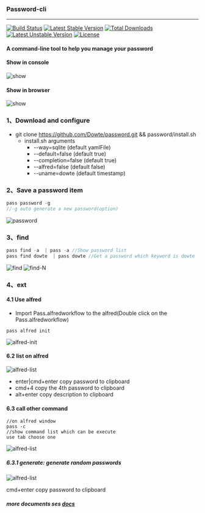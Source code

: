 ### Password-cli
___
[![Build Status](https://travis-ci.org/Dowte/password.svg?branch=master)](https://travis-ci.org/Dowte/password)
[![Latest Stable Version](https://poser.pugx.org/Dowte/password/v/stable.svg)](https://packagist.org/packages/Dowte/password)
[![Total Downloads](https://poser.pugx.org/Dowte/password/downloads.svg)](https://packagist.org/packages/Dowte/password) 
[![Latest Unstable Version](https://poser.pugx.org/Dowte/password/v/unstable.svg)](https://packagist.org/packages/Dowte/password) 
[![License](https://poser.pugx.org/Dowte/password/license.svg)](https://packagist.org/packages/Dowte/password)

#### A command-line tool to help you manage your password

#### Show in console

![show](http://assest.dowte.com/imgs/pass-cli/console-q2.gif)

#### Show in browser

![show](http://assest.dowte.com/imgs/pass-cli/browser-q.gif)

### 1、Download and configure

+ git clone https://github.com/Dowte/password.git && password/install.sh 
    + install.sh arguments
        + --way=sqlite (default yamlFile)
        + --default=false (default true)
        + --completion=false (default true)
        + --alfred=false (default false)
        + --uname=dowte (default timestamp)

### 2、Save a password item

```php
pass password -g
//-g auto generate a new password(option)
```

![password](http://assest.dowte.com/imgs/pass-cli/password-g-new.jpg)

### 3、find

```php
pass find -a  | pass -a //Show password list
pass find dowte  | pass dowte //Get a password which keyword is dowte
```
![find](http://assest.dowte.com/imgs/pass-cli/find-list-new.jpg)
![find-N](http://assest.dowte.com/imgs/pass-cli/find-N-new.jpg)

### 4、ext

#### 4.1 Use alfred

+ Import Pass.alfredworkflow to the alfred(Double click on the Pass.alfredworkflow)

```
pass alfred init
```
![alfred-init](http://assest.dowte.com/imgs/pass-cli/alfred-init-new.jpg)

#### 6.2 list on alfred

![alfred-list](http://assest.dowte.com/imgs/pass-cli/alfred-new.jpeg)

+ enter|cmd+enter copy password to clipboard
+ cmd+4 copy the 4th password to clipboard
+ alt+enter copy description to clipboard

#### 6.3 call other command
```
//on alfred window
pass -c 
//show command list which can be execute
use tab choose one 
```

![alfred-list](http://assest.dowte.com/imgs/pass-cli/alfred-k-c-new.jpg)

##### 6.3.1 generate: generate random passwords

![alfred-list](http://assest.dowte.com/imgs/pass-cli/alfred-k-generate-new.jpg)

cmd+enter copy password to clipboard

##### more documents ses [docs](./doc)
